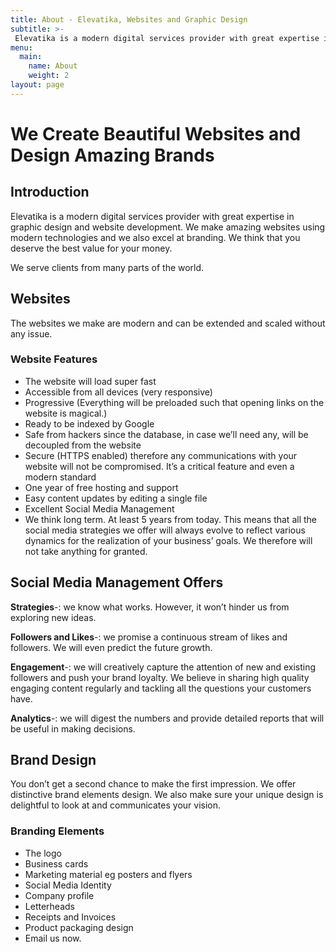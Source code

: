 ```yaml
---
title: About - Elevatika, Websites and Graphic Design
subtitle: >-
 Elevatika is a modern digital services provider with great expertise in graphic design and website development. We make amazing websites using modern technologies and we also excel at branding. We think that you deserve the best value for your money.
menu:
  main:
    name: About
    weight: 2
layout: page
---
```


# We Create Beautiful Websites and Design Amazing Brands

## Introduction

Elevatika is a modern digital services provider with great expertise in graphic design and website development. We make amazing websites using modern technologies and we also excel at branding. We think that you deserve the best value for your money.

We serve clients from many parts of the world.

## Websites

The websites we make are modern and can be extended and scaled without any issue.

### Website Features

- The website will load super fast
- Accessible from all devices (very responsive)
- Progressive (Everything will be preloaded such that opening links on the website is magical.)
- Ready to be indexed by Google
- Safe from hackers since the database, in case we’ll need any, will be decoupled from the website
- Secure (HTTPS enabled) therefore any communications with your website will not be compromised. It’s a critical feature and even a modern standard
- One year of free hosting and support
- Easy content updates by editing a single file
- Excellent Social Media Management
- We think long term. At least 5 years from today. This means that all the social media strategies we offer will always evolve to reflect various dynamics for the realization of your business’ goals. We therefore will not take anything for granted.

## Social Media Management Offers

**Strategies**-: we know what works. However, it won’t hinder us from exploring new ideas.

**Followers and Likes**-: we promise a continuous stream of likes and followers. We will even predict the future growth.

**Engagement**-: we will creatively capture the attention of new and existing followers and push your brand loyalty. We believe in sharing high quality engaging content regularly and tackling all the questions your customers have.

**Analytics**-: we will digest the numbers and provide detailed reports that will be useful in making decisions.

## Brand Design

You don’t get a second chance to make the first impression.
We offer distinctive brand elements design. We also make sure your unique design is delightful to look at and communicates your vision.

### Branding Elements

- The logo
- Business cards
- Marketing material eg posters and flyers
- Social Media Identity
- Company profile
- Letterheads
- Receipts and Invoices
- Product packaging design
- Email us now.
